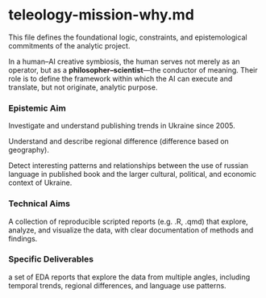 # teleology-mission-why.md

This file defines the foundational logic, constraints, and epistemological commitments of the analytic project.

In a human–AI creative symbiosis, the human serves not merely as an operator, but as a **philosopher–scientist**—the conductor of meaning. Their role is to define the framework within which the AI can execute and translate, but not originate, analytic purpose.

### Epistemic Aim

Investigate and understand publishing trends in Ukraine since 2005. 

Understand and describe regional difference (difference based on geography).

Detect interesting patterns and relationships between the use of russian language in published book and the larger cultural, political, and economic context of Ukraine.

### Technical Aims

A collection of reproducible scripted reports (e.g. .R, .qmd) that explore, analyze, and visualize the data, with clear documentation of methods and findings.


### Specific Deliverables

a set of EDA reports that explore the data from multiple angles, including temporal trends, regional differences, and language use patterns.

